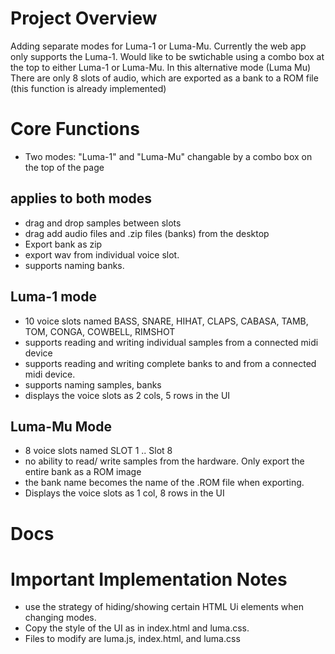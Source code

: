 # Project Overview
Adding separate modes for Luma-1 or Luma-Mu. Currently the web app only supports the Luma-1. Would like to be
swtichable using a combo box at the top to either Luma-1 or Luma-Mu. In this alternative mode (Luma Mu) There are only
8 slots of audio, which are exported as a bank to a ROM file (this function is already implemented)

#  Core Functions
- Two modes: "Luma-1" and "Luma-Mu" changable by a combo box on the top of the page

## applies to both modes
- drag and drop samples between slots
- drag add audio files and .zip files (banks) from the desktop
- Export bank as zip
- export wav from individual voice slot.
- supports naming banks.

## Luma-1 mode
- 10 voice slots named BASS, SNARE, HIHAT, CLAPS, CABASA, TAMB, TOM, CONGA, COWBELL, RIMSHOT
- supports reading and writing individual samples from a connected midi device
- supports reading and writing complete banks to and from a connected midi device.
- supports naming samples, banks
- displays the voice slots as 2 cols, 5 rows in the UI

## Luma-Mu Mode
- 8 voice slots named SLOT 1 .. Slot 8
- no ability to read/ write samples from the hardware. Only export the entire bank as a ROM image
- the bank name becomes the name of the .ROM file when exporting.
- Displays the voice slots as 1 col, 8 rows in the UI

# Docs

# Important Implementation Notes
- use the strategy of hiding/showing certain HTML Ui elements when changing modes. 
- Copy the style of the UI as in index.html and luma.css.
- Files to modify are luma.js, index.html, and luma.css